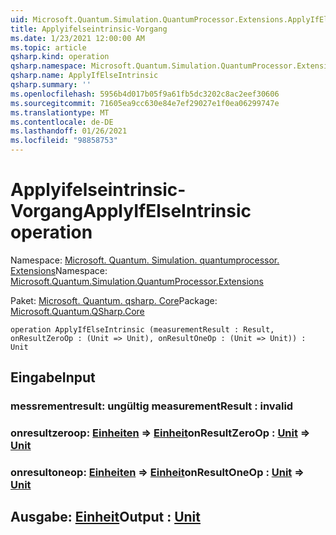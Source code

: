 ```yaml
---
uid: Microsoft.Quantum.Simulation.QuantumProcessor.Extensions.ApplyIfElseIntrinsic
title: Applyifelseintrinsic-Vorgang
ms.date: 1/23/2021 12:00:00 AM
ms.topic: article
qsharp.kind: operation
qsharp.namespace: Microsoft.Quantum.Simulation.QuantumProcessor.Extensions
qsharp.name: ApplyIfElseIntrinsic
qsharp.summary: ''
ms.openlocfilehash: 5956b4d017b05f9a61fb5dc3202c8ac2eef30606
ms.sourcegitcommit: 71605ea9cc630e84e7ef29027e1f0ea06299747e
ms.translationtype: MT
ms.contentlocale: de-DE
ms.lasthandoff: 01/26/2021
ms.locfileid: "98858753"
---
```

# <a name="applyifelseintrinsic-operation"></a><span data-ttu-id="0eabe-102">Applyifelseintrinsic-Vorgang</span><span class="sxs-lookup"><span data-stu-id="0eabe-102">ApplyIfElseIntrinsic operation</span></span>

<span data-ttu-id="0eabe-103">Namespace: [Microsoft. Quantum. Simulation. quantumprocessor. Extensions](xref:Microsoft.Quantum.Simulation.QuantumProcessor.Extensions)</span><span class="sxs-lookup"><span data-stu-id="0eabe-103">Namespace: [Microsoft.Quantum.Simulation.QuantumProcessor.Extensions](xref:Microsoft.Quantum.Simulation.QuantumProcessor.Extensions)</span></span>

<span data-ttu-id="0eabe-104">Paket: [Microsoft. Quantum. qsharp. Core](https://nuget.org/packages/Microsoft.Quantum.QSharp.Core)</span><span class="sxs-lookup"><span data-stu-id="0eabe-104">Package: [Microsoft.Quantum.QSharp.Core](https://nuget.org/packages/Microsoft.Quantum.QSharp.Core)</span></span>




```qsharp
operation ApplyIfElseIntrinsic (measurementResult : Result, onResultZeroOp : (Unit => Unit), onResultOneOp : (Unit => Unit)) : Unit
```


## <a name="input"></a><span data-ttu-id="0eabe-105">Eingabe</span><span class="sxs-lookup"><span data-stu-id="0eabe-105">Input</span></span>

### <a name="measurementresult--__invalidresult__"></a><span data-ttu-id="0eabe-106">messrementresult: __ungültig <Result>__</span><span class="sxs-lookup"><span data-stu-id="0eabe-106">measurementResult : __invalid<Result>__</span></span>




### <a name="onresultzeroop--unit--unit"></a><span data-ttu-id="0eabe-107">onresultzeroop: [Einheiten](xref:microsoft.quantum.lang-ref.unit) => [Einheit](xref:microsoft.quantum.lang-ref.unit)</span><span class="sxs-lookup"><span data-stu-id="0eabe-107">onResultZeroOp : [Unit](xref:microsoft.quantum.lang-ref.unit) => [Unit](xref:microsoft.quantum.lang-ref.unit)</span></span> 




### <a name="onresultoneop--unit--unit"></a><span data-ttu-id="0eabe-108">onresultoneop: [Einheiten](xref:microsoft.quantum.lang-ref.unit) => [Einheit](xref:microsoft.quantum.lang-ref.unit)</span><span class="sxs-lookup"><span data-stu-id="0eabe-108">onResultOneOp : [Unit](xref:microsoft.quantum.lang-ref.unit) => [Unit](xref:microsoft.quantum.lang-ref.unit)</span></span> 





## <a name="output--unit"></a><span data-ttu-id="0eabe-109">Ausgabe: [Einheit](xref:microsoft.quantum.lang-ref.unit)</span><span class="sxs-lookup"><span data-stu-id="0eabe-109">Output : [Unit](xref:microsoft.quantum.lang-ref.unit)</span></span>

